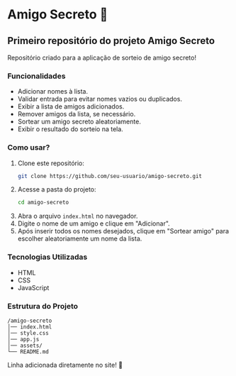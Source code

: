 # Amigo Secreto 🎁

## Primeiro repositório do projeto Amigo Secreto

Repositório criado para a aplicação de sorteio de amigo secreto!

### Funcionalidades
- Adicionar nomes à lista.
- Validar entrada para evitar nomes vazios ou duplicados.
- Exibir a lista de amigos adicionados.
- Remover amigos da lista, se necessário.
- Sortear um amigo secreto aleatoriamente.
- Exibir o resultado do sorteio na tela.

### Como usar?
1. Clone este repositório:
   ```sh
   git clone https://github.com/seu-usuario/amigo-secreto.git
   ```
2. Acesse a pasta do projeto:
   ```sh
   cd amigo-secreto
   ```
3. Abra o arquivo `index.html` no navegador.
4. Digite o nome de um amigo e clique em "Adicionar".
5. Após inserir todos os nomes desejados, clique em "Sortear amigo" para escolher aleatoriamente um nome da lista.

### Tecnologias Utilizadas
- HTML
- CSS
- JavaScript

### Estrutura do Projeto
```
/amigo-secreto
│── index.html
│── style.css
│── app.js
│── assets/
└── README.md
```

Linha adicionada diretamente no site! 🚀

